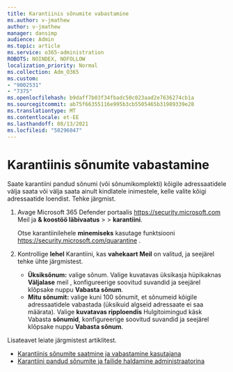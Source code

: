 ```yaml
---
title: Karantiinis sõnumite vabastamine
ms.author: v-jmathew
author: v-jmathew
manager: dansimp
audience: Admin
ms.topic: article
ms.service: o365-administration
ROBOTS: NOINDEX, NOFOLLOW
localization_priority: Normal
ms.collection: Adm_O365
ms.custom:
- "9002531"
- "7375"
ms.openlocfilehash: b9daff7b03f34fbadc50c023aad2e7636274cb1a
ms.sourcegitcommit: ab75f66355116e995b3cb5505465b31989339e28
ms.translationtype: MT
ms.contentlocale: et-EE
ms.lasthandoff: 08/13/2021
ms.locfileid: "58296047"
---
```

# <a name="release-quarantined-messages"></a>Karantiinis sõnumite vabastamine

Saate karantiini pandud sõnumi (või sõnumikomplekti) kõigile adressaatidele välja saata või välja saata ainult kindlatele inimestele, kelle valite kõigi adressaatide loendist. Tehke järgmist.

1. Avage Microsoft 365 Defender portaalis <https://security.microsoft.com> Meil ja **& koostöö läbivaatus** \>  \> **karantiini**.

   Otse karantiinilehele **minemiseks** kasutage funktsiooni <https://security.microsoft.com/quarantine> .

2. Kontrollige **lehel** Karantiini, kas **vahekaart Meil** on valitud, ja seejärel tehke ühte järgmistest.
   - **Üksiksõnum:** valige sõnum. Valige kuvatavas üksikasja hüpikaknas **Väljalase** meil , konfigureerige soovitud suvandid ja seejärel klõpsake nuppu **Vabasta sõnum**.
   - **Mitu sõnumit:** valige kuni 100 sõnumit, et sõnumeid kõigile adressaatidele vabastada (üksikuid algseid adressaate ei saa määrata). Valige **kuvatavas ripploendis** Hulgitoimingud käsk Vabasta **sõnumid**, konfigureerige soovitud suvandid ja seejärel klõpsake nuppu **Vabasta sõnum**.

Lisateavet leiate järgmistest artiklitest.

- [Karantiinis sõnumite saatmine ja vabastamine kasutajana](https://docs.microsoft.com/microsoft-365/security/office-365-security/find-and-release-quarantined-messages-as-a-user)
- [Karantiini pandud sõnumite ja failide haldamine administraatorina](https://docs.microsoft.com/microsoft-365/security/office-365-security/manage-quarantined-messages-and-files)
